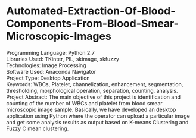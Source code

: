 # Automated-Extraction-Of-Blood-Components-From-Blood-Smear-Microscopic-Images
 Programming Language: Python 2.7 <br />
 Libraries Used: TKinter, PIL, skimage, skfuzzy  <br />
 Technologies: Image Processing <br />
 Software Used: Anaconda Navigator <br />
 Project Type: Desktop Application <br />
 Keywords: WBCs, Platelet, channelization, enhancement, segmentation, thresholding, morphological operation, separation, counting, analysis. <br />
 Project Abstract: The main objective of this project is identification and counting of the number of WBCs and platelet from blood smear microscopic image sample. Basically, we have developed an desktop application using Python where the operator can upload a particular image and get some analysis results as output based on K-means Clustering and Fuzzy C mean clustering.
